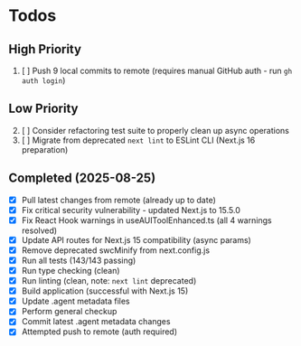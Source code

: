 # Todos

## High Priority
1. [ ] Push 9 local commits to remote (requires manual GitHub auth - run `gh auth login`)

## Low Priority
2. [ ] Consider refactoring test suite to properly clean up async operations
3. [ ] Migrate from deprecated `next lint` to ESLint CLI (Next.js 16 preparation)

## Completed (2025-08-25)
- [x] Pull latest changes from remote (already up to date)
- [x] Fix critical security vulnerability - updated Next.js to 15.5.0
- [x] Fix React Hook warnings in useAUIToolEnhanced.ts (all 4 warnings resolved)
- [x] Update API routes for Next.js 15 compatibility (async params)
- [x] Remove deprecated swcMinify from next.config.js
- [x] Run all tests (143/143 passing)
- [x] Run type checking (clean)
- [x] Run linting (clean, note: `next lint` deprecated)
- [x] Build application (successful with Next.js 15)
- [x] Update .agent metadata files
- [x] Perform general checkup
- [x] Commit latest .agent metadata changes
- [x] Attempted push to remote (auth required)